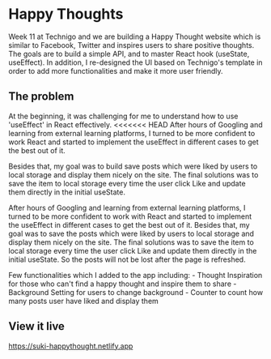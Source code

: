 # Happy Thoughts

 Week 11 at Technigo and we are building a Happy Thought website which is similar to Facebook, Twitter and inspires users to share positive thoughts. 
 The goals are to build a simple API, and to master React hook (useState, useEffect). 
 In addition, I re-designed the UI based on Technigo's template in order to add more functionalities and make it more user friendly.

 
## The problem

 At the beginning, it was challenging for me to understand how to use 'useEffect' in React effectively. 
<<<<<<< HEAD
 After hours of Googling and learning from external learning platforms, I turned to be more confident to work React and started to implement the useEffect in different cases to get the best out of it.

Besides that, my goal was to build save posts which were liked by users to local storage and display them nicely on the site. The final solutions was to save the item to local storage every time the user click Like and update them directly in the initial useState. 

After hours of Googling and learning from external learning platforms, I turned to be more confident to work with React and started to implement the useEffect in different cases to get the best out of it.
 Besides that, my goal was to save the 
 posts which were liked by users to local storage and display them nicely on the site. The final solutions was to save the item to local storage every time the user click Like and update them directly in the initial useState. So the posts will not be lost after the page is refreshed. 

 Few functionalities which I added to the app including:
    - Thought Inspiration for those who can't find a happy thought and inspire them to share
    - Background Setting for users to change background
    - Counter to count how many posts user have liked and display them


## View it live

https://suki-happythought.netlify.app
